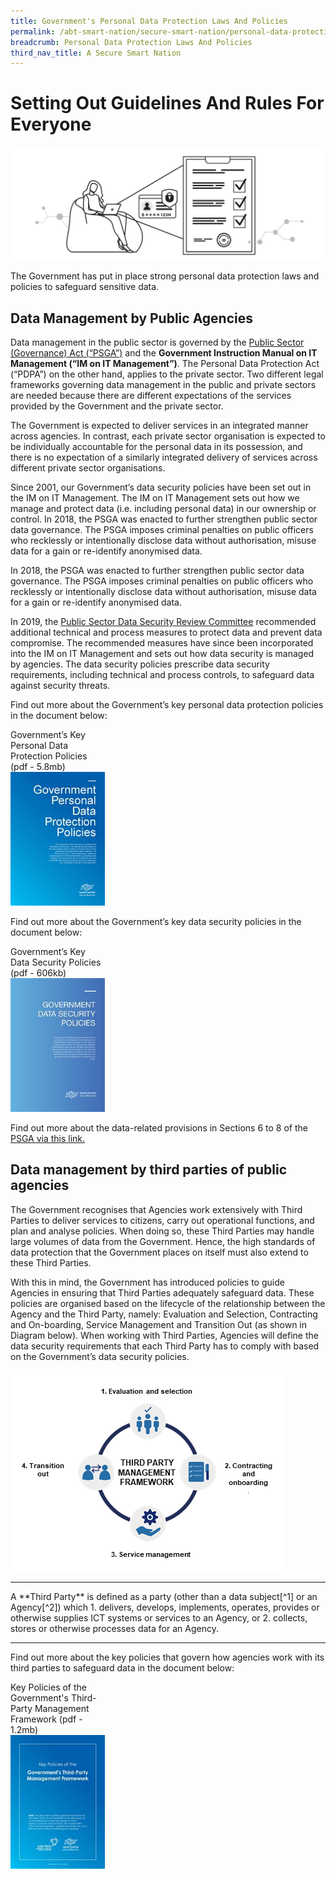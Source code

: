 ```yaml
---
title: Government's Personal Data Protection Laws And Policies
permalink: /abt-smart-nation/secure-smart-nation/personal-data-protection
breadcrumb: Personal Data Protection Laws And Policies
third_nav_title: A Secure Smart Nation
---
```

# Setting Out Guidelines And Rules For Everyone

![Personal Data Protection Laws and Policies](/images/PDPA.png)

The Government has put in place strong personal data protection laws and policies to safeguard sensitive data.

## Data Management by Public Agencies

Data management in the public sector is governed by the <a href="https://sso.agc.gov.sg/Act/PSGA2018" target="_blank">Public Sector (Governance) Act (“PSGA”)</a> and the **Government Instruction Manual on IT Management (“IM on IT Management”)**. The Personal Data Protection Act (“PDPA”) on the other hand, applies to the private sector. Two different legal frameworks governing data management in the public and private sectors are needed because there are different expectations of the services provided by the Government and the private sector. 

The Government is expected to deliver services in an integrated manner across agencies. In contrast, each private sector organisation is expected to be individually accountable for the personal data in its possession, and there is no expectation of a similarly integrated delivery of services across different private sector organisations.

Since 2001, our Government’s data security policies have been set out in the IM on IT Management. The IM on IT Management sets out how we manage and protect data (i.e. including personal data) in our ownership or control. In 2018, the PSGA was enacted to further strengthen public sector data governance. The PSGA imposes criminal penalties on public officers who recklessly or intentionally disclose data without authorisation, misuse data for a gain or re-identify anonymised data.

In 2018, the PSGA was enacted to further strengthen public sector data governance. The PSGA imposes criminal penalties on public officers who recklessly or intentionally disclose data without authorisation, misuse data for a gain or re-identify anonymised data.

In 2019, the <a href="/abt-smart-nation/secure-smart-nation/pdp-initiatives" target="_blank">Public Sector Data Security Review Committee</a> recommended additional technical and process measures to protect data and prevent data compromise. The recommended measures have since been incorporated into the IM on IT Management and sets out how data security is managed by agencies. The data security policies prescribe data security requirements, including technical and process controls, to safeguard data against security threats.
 
Find out more about the Government’s key personal data protection policies in the document below:

<div style="width:30%"> 
 Government’s Key Personal Data Protection Policies (pdf - 5.8mb)
</div>
<div style="width:30%"> 
 <a href="/files/publications/government-personal-data-protection-policies-Apr2020.pdf" target="_blank"><img src="/images/abt-smart-nation/government-personal-data-protection-policies-apr2020.jpeg"></a>
</div>

Find out more about the Government’s key data security policies in the document below:

<div style="width:30%"> 
 Government’s Key Data Security Policies (pdf - 606kb)
</div>
<div style="width:30%"> 
 <a href="/files/publications/government-data-security-policies.pdf" target="_blank"><img src="/images/abt-smart-nation/government-data-security-policies.jpeg"></a>
</div>

Find out more about the data-related provisions in Sections 6 to 8 of the <a href="https://sso.agc.gov.sg/Act/PSGA2018" target="_blank">PSGA via this link.</a>
 
## Data management by third parties of public agencies

The Government recognises that Agencies work extensively with Third Parties to deliver services to citizens, carry out operational functions, and plan and analyse policies. When doing so, these Third Parties may handle large volumes of data from the Government. Hence, the high standards of data protection that the Government places on itself must also extend to these Third Parties.

With this in mind, the Government has introduced policies to guide Agencies in ensuring that Third Parties adequately safeguard data. These policies are organised based on the lifecycle of the relationship between the Agency and the Third Party, namely: Evaluation and Selection, Contracting and On-boarding, Service Management and Transition Out (as shown in Diagram below). When working with Third Parties, Agencies will define the data security requirements that each Third Party has to comply with based on the Government’s data security policies.

![Third party management framework](/images/abt-smart-nation/pdp-third-party-framework.png)

<hr>
A **Third Party** is defined as a party (other than a data subject[^1] or an Agency[^2]) which
1. delivers, develops, implements, operates, provides or otherwise supplies ICT systems or services to an Agency, or
2. collects, stores or otherwise processes data for an Agency.

[^1]: Data subject refers to the individual or entity to which the data relates.
[^2]: Agency refers to Organs of State, Ministries, Departments and Statutory Boards
<hr>

Find out more about the key policies that govern how agencies work with its third parties to safeguard data in the document below:

<div style="width:30%"> 
 Key Policies of the Government's Third-Party Management Framework (pdf - 1.2mb)
</div>
<div style="width:30%"> 
 <a href="/files/publications/key-policies-third-party-framework.pdf" target="_blank"><img src="/images/abt-smart-nation/key-policies-third-party-framework.jpeg"></a>
</div>